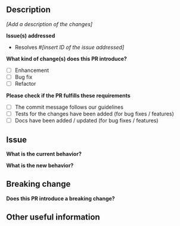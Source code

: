 ## Description

_[Add a description of the changes]_

**Issue(s) addressed**

- Resolves #_[insert ID of the issue addressed]_

**What kind of change(s) does this PR introduce?**

- [ ] Enhancement
- [ ] Bug fix
- [ ] Refactor

**Please check if the PR fulfills these requirements**

- [ ] The commit message follows our guidelines
- [ ] Tests for the changes have been added (for bug fixes / features)
- [ ] Docs have been added / updated (for bug fixes / features)

## Issue

**What is the current behavior?**

**What is the new behavior?**

## Breaking change

**Does this PR introduce a breaking change?**

## Other useful information
